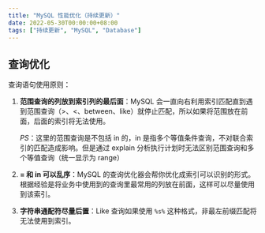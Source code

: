 ```yaml
---
title: "MySQL 性能优化（持续更新）"
date: 2022-05-30T00:00:00+08:00
tags: ["持续更新", "MySQL", "Database"]
---
```



## 查询优化

查询语句使用原则：

1. **范围查询的列放到索引列的最后面**：MySQL 会一直向右利用索引匹配直到遇到范围查询（>、<、between、like）就停止匹配，所以如果将范围放在前面，后面的索引将无法使用。

   *PS*：这里的范围查询是不包括 in 的，in 是指多个等值条件查询，不对联合索引的匹配造成影响。但是通过 explain 分析执行计划时无法区别范围查询和多个等值查询（统一显示为 range）

2. **= 和 in 可以乱序**：MySQL 的查询优化器会帮你优化成索引可以识别的形式。根据经验是将业务中使用到的查询里最常用的列放在前面，这样可以尽量使用到该索引。

3. **字符串通配符尽量后置**：Like 查询如果使用 `%s%` 这种格式，非最左前缀匹配将无法使用到索引。

